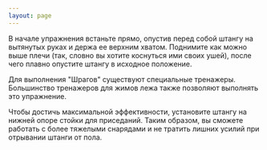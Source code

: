 ```yaml
---
layout: page
---
```

В начале упражнения встаньте прямо, опустив перед собой штангу на вытянутых руках и держа ее верхним хватом. Поднимите как можно выше плечи (так, словно вы хотите коснуться ими своих ушей), после чего плавно опустите штангу в исходное положение.

Для выполнения "Шрагов" существуют специальные тренажеры. Большинство тренажеров для жимов лежа также позволяют выполнять это упражнение.

Чтобы достичь максимальной эффективности, установите штангу на нижней опоре стойки для приседаний. Таким образом, вы сможете работать с более тяжелыми снарядами и не тратить лишних усилий при отрывании штанги от пола.